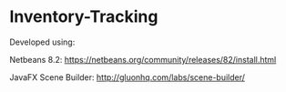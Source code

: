 # Inventory-Tracking

Developed using:

Netbeans 8.2: https://netbeans.org/community/releases/82/install.html

JavaFX Scene Builder: http://gluonhq.com/labs/scene-builder/
